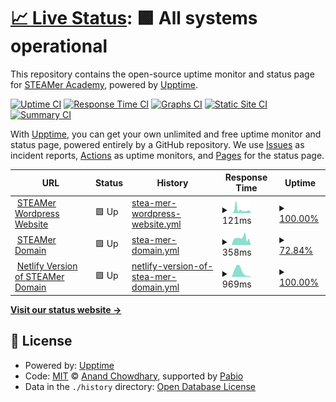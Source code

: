 # [📈 Live Status](https://STEAMer-Academy.github.io/upptime-monitoring): <!--live status--> **🟩 All systems operational**

This repository contains the open-source uptime monitor and status page for [STEAMer Academy](https://steameracademy.wordpress.com/), powered by [Upptime](https://github.com/upptime/upptime).

[![Uptime CI](https://github.com/STEAMer-Academy/upptime-monitoring/workflows/Uptime%20CI/badge.svg)](https://github.com/STEAMer-Academy/upptime-monitoring/actions?query=workflow%3A%22Uptime+CI%22)
[![Response Time CI](https://github.com/STEAMer-Academy/upptime-monitoring/workflows/Response%20Time%20CI/badge.svg)](https://github.com/STEAMer-Academy/upptime-monitoring/actions?query=workflow%3A%22Response+Time+CI%22)
[![Graphs CI](https://github.com/STEAMer-Academy/upptime-monitoring/workflows/Graphs%20CI/badge.svg)](https://github.com/STEAMer-Academy/upptime-monitoring/actions?query=workflow%3A%22Graphs+CI%22)
[![Static Site CI](https://github.com/STEAMer-Academy/upptime-monitoring/workflows/Static%20Site%20CI/badge.svg)](https://github.com/STEAMer-Academy/upptime-monitoring/actions?query=workflow%3A%22Static+Site+CI%22)
[![Summary CI](https://github.com/STEAMer-Academy/upptime-monitoring/workflows/Summary%20CI/badge.svg)](https://github.com/STEAMer-Academy/upptime-monitoring/actions?query=workflow%3A%22Summary+CI%22)

With [Upptime](https://upptime.js.org), you can get your own unlimited and free uptime monitor and status page, powered entirely by a GitHub repository. We use [Issues](https://github.com/STEAMer-Academy/upptime-monitoring/issues) as incident reports, [Actions](https://github.com/STEAMer-Academy/upptime-monitoring/actions) as uptime monitors, and [Pages](https://STEAMer-Academy.github.io/upptime-monitoring) for the status page.

<!--start: status pages-->
<!-- This summary is generated by Upptime (https://github.com/upptime/upptime) -->
<!-- Do not edit this manually, your changes will be overwritten -->
<!-- prettier-ignore -->
| URL | Status | History | Response Time | Uptime |
| --- | ------ | ------- | ------------- | ------ |
| <img alt="" src="https://icons.duckduckgo.com/ip3/steameracademy.wordpress.com.ico" height="13"> [STEAMer Wordpress Website](https://steameracademy.wordpress.com/) | 🟩 Up | [stea-mer-wordpress-website.yml](https://github.com/STEAMer-Academy/upptime-monitoring/commits/HEAD/history/stea-mer-wordpress-website.yml) | <details><summary><img alt="Response time graph" src="./graphs/stea-mer-wordpress-website/response-time-week.png" height="20"> 121ms</summary><br><a href="https://status.steameracademy.me/history/stea-mer-wordpress-website"><img alt="Response time 99" src="https://img.shields.io/endpoint?url=https%3A%2F%2Fraw.githubusercontent.com%2FSTEAMer-Academy%2Fupptime-monitoring%2FHEAD%2Fapi%2Fstea-mer-wordpress-website%2Fresponse-time.json"></a><br><a href="https://status.steameracademy.me/history/stea-mer-wordpress-website"><img alt="24-hour response time 85" src="https://img.shields.io/endpoint?url=https%3A%2F%2Fraw.githubusercontent.com%2FSTEAMer-Academy%2Fupptime-monitoring%2FHEAD%2Fapi%2Fstea-mer-wordpress-website%2Fresponse-time-day.json"></a><br><a href="https://status.steameracademy.me/history/stea-mer-wordpress-website"><img alt="7-day response time 121" src="https://img.shields.io/endpoint?url=https%3A%2F%2Fraw.githubusercontent.com%2FSTEAMer-Academy%2Fupptime-monitoring%2FHEAD%2Fapi%2Fstea-mer-wordpress-website%2Fresponse-time-week.json"></a><br><a href="https://status.steameracademy.me/history/stea-mer-wordpress-website"><img alt="30-day response time 99" src="https://img.shields.io/endpoint?url=https%3A%2F%2Fraw.githubusercontent.com%2FSTEAMer-Academy%2Fupptime-monitoring%2FHEAD%2Fapi%2Fstea-mer-wordpress-website%2Fresponse-time-month.json"></a><br><a href="https://status.steameracademy.me/history/stea-mer-wordpress-website"><img alt="1-year response time 99" src="https://img.shields.io/endpoint?url=https%3A%2F%2Fraw.githubusercontent.com%2FSTEAMer-Academy%2Fupptime-monitoring%2FHEAD%2Fapi%2Fstea-mer-wordpress-website%2Fresponse-time-year.json"></a></details> | <details><summary><a href="https://status.steameracademy.me/history/stea-mer-wordpress-website">100.00%</a></summary><a href="https://status.steameracademy.me/history/stea-mer-wordpress-website"><img alt="All-time uptime 100.00%" src="https://img.shields.io/endpoint?url=https%3A%2F%2Fraw.githubusercontent.com%2FSTEAMer-Academy%2Fupptime-monitoring%2FHEAD%2Fapi%2Fstea-mer-wordpress-website%2Fuptime.json"></a><br><a href="https://status.steameracademy.me/history/stea-mer-wordpress-website"><img alt="24-hour uptime 100.00%" src="https://img.shields.io/endpoint?url=https%3A%2F%2Fraw.githubusercontent.com%2FSTEAMer-Academy%2Fupptime-monitoring%2FHEAD%2Fapi%2Fstea-mer-wordpress-website%2Fuptime-day.json"></a><br><a href="https://status.steameracademy.me/history/stea-mer-wordpress-website"><img alt="7-day uptime 100.00%" src="https://img.shields.io/endpoint?url=https%3A%2F%2Fraw.githubusercontent.com%2FSTEAMer-Academy%2Fupptime-monitoring%2FHEAD%2Fapi%2Fstea-mer-wordpress-website%2Fuptime-week.json"></a><br><a href="https://status.steameracademy.me/history/stea-mer-wordpress-website"><img alt="30-day uptime 100.00%" src="https://img.shields.io/endpoint?url=https%3A%2F%2Fraw.githubusercontent.com%2FSTEAMer-Academy%2Fupptime-monitoring%2FHEAD%2Fapi%2Fstea-mer-wordpress-website%2Fuptime-month.json"></a><br><a href="https://status.steameracademy.me/history/stea-mer-wordpress-website"><img alt="1-year uptime 100.00%" src="https://img.shields.io/endpoint?url=https%3A%2F%2Fraw.githubusercontent.com%2FSTEAMer-Academy%2Fupptime-monitoring%2FHEAD%2Fapi%2Fstea-mer-wordpress-website%2Fuptime-year.json"></a></details>
| <img alt="" src="https://icons.duckduckgo.com/ip3/steameracademy.me.ico" height="13"> [STEAMer Domain](https://steameracademy.me/) | 🟩 Up | [stea-mer-domain.yml](https://github.com/STEAMer-Academy/upptime-monitoring/commits/HEAD/history/stea-mer-domain.yml) | <details><summary><img alt="Response time graph" src="./graphs/stea-mer-domain/response-time-week.png" height="20"> 358ms</summary><br><a href="https://status.steameracademy.me/history/stea-mer-domain"><img alt="Response time 275" src="https://img.shields.io/endpoint?url=https%3A%2F%2Fraw.githubusercontent.com%2FSTEAMer-Academy%2Fupptime-monitoring%2FHEAD%2Fapi%2Fstea-mer-domain%2Fresponse-time.json"></a><br><a href="https://status.steameracademy.me/history/stea-mer-domain"><img alt="24-hour response time 284" src="https://img.shields.io/endpoint?url=https%3A%2F%2Fraw.githubusercontent.com%2FSTEAMer-Academy%2Fupptime-monitoring%2FHEAD%2Fapi%2Fstea-mer-domain%2Fresponse-time-day.json"></a><br><a href="https://status.steameracademy.me/history/stea-mer-domain"><img alt="7-day response time 358" src="https://img.shields.io/endpoint?url=https%3A%2F%2Fraw.githubusercontent.com%2FSTEAMer-Academy%2Fupptime-monitoring%2FHEAD%2Fapi%2Fstea-mer-domain%2Fresponse-time-week.json"></a><br><a href="https://status.steameracademy.me/history/stea-mer-domain"><img alt="30-day response time 275" src="https://img.shields.io/endpoint?url=https%3A%2F%2Fraw.githubusercontent.com%2FSTEAMer-Academy%2Fupptime-monitoring%2FHEAD%2Fapi%2Fstea-mer-domain%2Fresponse-time-month.json"></a><br><a href="https://status.steameracademy.me/history/stea-mer-domain"><img alt="1-year response time 275" src="https://img.shields.io/endpoint?url=https%3A%2F%2Fraw.githubusercontent.com%2FSTEAMer-Academy%2Fupptime-monitoring%2FHEAD%2Fapi%2Fstea-mer-domain%2Fresponse-time-year.json"></a></details> | <details><summary><a href="https://status.steameracademy.me/history/stea-mer-domain">72.84%</a></summary><a href="https://status.steameracademy.me/history/stea-mer-domain"><img alt="All-time uptime 87.69%" src="https://img.shields.io/endpoint?url=https%3A%2F%2Fraw.githubusercontent.com%2FSTEAMer-Academy%2Fupptime-monitoring%2FHEAD%2Fapi%2Fstea-mer-domain%2Fuptime.json"></a><br><a href="https://status.steameracademy.me/history/stea-mer-domain"><img alt="24-hour uptime 0.00%" src="https://img.shields.io/endpoint?url=https%3A%2F%2Fraw.githubusercontent.com%2FSTEAMer-Academy%2Fupptime-monitoring%2FHEAD%2Fapi%2Fstea-mer-domain%2Fuptime-day.json"></a><br><a href="https://status.steameracademy.me/history/stea-mer-domain"><img alt="7-day uptime 72.84%" src="https://img.shields.io/endpoint?url=https%3A%2F%2Fraw.githubusercontent.com%2FSTEAMer-Academy%2Fupptime-monitoring%2FHEAD%2Fapi%2Fstea-mer-domain%2Fuptime-week.json"></a><br><a href="https://status.steameracademy.me/history/stea-mer-domain"><img alt="30-day uptime 87.69%" src="https://img.shields.io/endpoint?url=https%3A%2F%2Fraw.githubusercontent.com%2FSTEAMer-Academy%2Fupptime-monitoring%2FHEAD%2Fapi%2Fstea-mer-domain%2Fuptime-month.json"></a><br><a href="https://status.steameracademy.me/history/stea-mer-domain"><img alt="1-year uptime 87.69%" src="https://img.shields.io/endpoint?url=https%3A%2F%2Fraw.githubusercontent.com%2FSTEAMer-Academy%2Fupptime-monitoring%2FHEAD%2Fapi%2Fstea-mer-domain%2Fuptime-year.json"></a></details>
| <img alt="" src="https://icons.duckduckgo.com/ip3/steamer-academyme.netlify.app.ico" height="13"> [Netlify Version of STEAMer Domain](https://steamer-academyme.netlify.app/) | 🟩 Up | [netlify-version-of-stea-mer-domain.yml](https://github.com/STEAMer-Academy/upptime-monitoring/commits/HEAD/history/netlify-version-of-stea-mer-domain.yml) | <details><summary><img alt="Response time graph" src="./graphs/netlify-version-of-stea-mer-domain/response-time-week.png" height="20"> 969ms</summary><br><a href="https://status.steameracademy.me/history/netlify-version-of-stea-mer-domain"><img alt="Response time 969" src="https://img.shields.io/endpoint?url=https%3A%2F%2Fraw.githubusercontent.com%2FSTEAMer-Academy%2Fupptime-monitoring%2FHEAD%2Fapi%2Fnetlify-version-of-stea-mer-domain%2Fresponse-time.json"></a><br><a href="https://status.steameracademy.me/history/netlify-version-of-stea-mer-domain"><img alt="24-hour response time 969" src="https://img.shields.io/endpoint?url=https%3A%2F%2Fraw.githubusercontent.com%2FSTEAMer-Academy%2Fupptime-monitoring%2FHEAD%2Fapi%2Fnetlify-version-of-stea-mer-domain%2Fresponse-time-day.json"></a><br><a href="https://status.steameracademy.me/history/netlify-version-of-stea-mer-domain"><img alt="7-day response time 969" src="https://img.shields.io/endpoint?url=https%3A%2F%2Fraw.githubusercontent.com%2FSTEAMer-Academy%2Fupptime-monitoring%2FHEAD%2Fapi%2Fnetlify-version-of-stea-mer-domain%2Fresponse-time-week.json"></a><br><a href="https://status.steameracademy.me/history/netlify-version-of-stea-mer-domain"><img alt="30-day response time 969" src="https://img.shields.io/endpoint?url=https%3A%2F%2Fraw.githubusercontent.com%2FSTEAMer-Academy%2Fupptime-monitoring%2FHEAD%2Fapi%2Fnetlify-version-of-stea-mer-domain%2Fresponse-time-month.json"></a><br><a href="https://status.steameracademy.me/history/netlify-version-of-stea-mer-domain"><img alt="1-year response time 969" src="https://img.shields.io/endpoint?url=https%3A%2F%2Fraw.githubusercontent.com%2FSTEAMer-Academy%2Fupptime-monitoring%2FHEAD%2Fapi%2Fnetlify-version-of-stea-mer-domain%2Fresponse-time-year.json"></a></details> | <details><summary><a href="https://status.steameracademy.me/history/netlify-version-of-stea-mer-domain">100.00%</a></summary><a href="https://status.steameracademy.me/history/netlify-version-of-stea-mer-domain"><img alt="All-time uptime 100.00%" src="https://img.shields.io/endpoint?url=https%3A%2F%2Fraw.githubusercontent.com%2FSTEAMer-Academy%2Fupptime-monitoring%2FHEAD%2Fapi%2Fnetlify-version-of-stea-mer-domain%2Fuptime.json"></a><br><a href="https://status.steameracademy.me/history/netlify-version-of-stea-mer-domain"><img alt="24-hour uptime 100.00%" src="https://img.shields.io/endpoint?url=https%3A%2F%2Fraw.githubusercontent.com%2FSTEAMer-Academy%2Fupptime-monitoring%2FHEAD%2Fapi%2Fnetlify-version-of-stea-mer-domain%2Fuptime-day.json"></a><br><a href="https://status.steameracademy.me/history/netlify-version-of-stea-mer-domain"><img alt="7-day uptime 100.00%" src="https://img.shields.io/endpoint?url=https%3A%2F%2Fraw.githubusercontent.com%2FSTEAMer-Academy%2Fupptime-monitoring%2FHEAD%2Fapi%2Fnetlify-version-of-stea-mer-domain%2Fuptime-week.json"></a><br><a href="https://status.steameracademy.me/history/netlify-version-of-stea-mer-domain"><img alt="30-day uptime 100.00%" src="https://img.shields.io/endpoint?url=https%3A%2F%2Fraw.githubusercontent.com%2FSTEAMer-Academy%2Fupptime-monitoring%2FHEAD%2Fapi%2Fnetlify-version-of-stea-mer-domain%2Fuptime-month.json"></a><br><a href="https://status.steameracademy.me/history/netlify-version-of-stea-mer-domain"><img alt="1-year uptime 100.00%" src="https://img.shields.io/endpoint?url=https%3A%2F%2Fraw.githubusercontent.com%2FSTEAMer-Academy%2Fupptime-monitoring%2FHEAD%2Fapi%2Fnetlify-version-of-stea-mer-domain%2Fuptime-year.json"></a></details>

<!--end: status pages-->

[**Visit our status website →**](https://status.steameracademy.me/)

## 📄 License

- Powered by: [Upptime](https://github.com/upptime/upptime)
- Code: [MIT](./LICENSE) © [Anand Chowdhary](https://anandchowdhary.com), supported by [Pabio](https://pabio.com)
- Data in the `./history` directory: [Open Database License](https://opendatacommons.org/licenses/odbl/1-0/)
